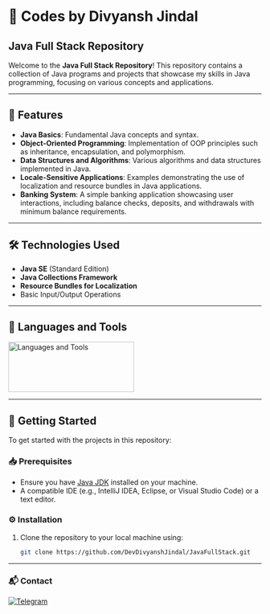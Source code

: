 # 🌟 Codes by Divyansh Jindal

## Java Full Stack Repository

Welcome to the **Java Full Stack Repository**! This repository contains a collection of Java programs and projects that showcase my skills in Java programming, focusing on various concepts and applications.

---

## 🚀 Features

- **Java Basics**: Fundamental Java concepts and syntax.
- **Object-Oriented Programming**: Implementation of OOP principles such as inheritance, encapsulation, and polymorphism.
- **Data Structures and Algorithms**: Various algorithms and data structures implemented in Java.
- **Locale-Sensitive Applications**: Examples demonstrating the use of localization and resource bundles in Java applications.
- **Banking System**: A simple banking application showcasing user interactions, including balance checks, deposits, and withdrawals with minimum balance requirements.

---

## 🛠 Technologies Used

- **Java SE** (Standard Edition)
- **Java Collections Framework**
- **Resource Bundles for Localization**
- Basic Input/Output Operations

---

## 🔧 Languages and Tools

<p align="left">
<a href="https://github.com/DevDivyanshJindal">
<img src="https://skillicons.dev/icons?i=java,vscode,replit,github" alt="Languages and Tools" width="250" height="100">
</a>
</p>

---

## 🏁 Getting Started

To get started with the projects in this repository:

### 📥 Prerequisites

- Ensure you have [Java JDK](https://www.oracle.com/java/technologies/javase-jdk11-downloads.html) installed on your machine.
- A compatible IDE (e.g., IntelliJ IDEA, Eclipse, or Visual Studio Code) or a text editor.

### ⚙️ Installation

1. Clone the repository to your local machine using:
    ```bash
    git clone https://github.com/DevDivyanshJindal/JavaFullStack.git
    ```
---
### 📬 Contact

<a href="https://t.me/DevDivyansh"><img alt="Telegram" title="telegram" src="https://img.shields.io/badge/-Telegram-229ED9?style=for-the-badge&logo=Telegram&logoColor=white"/></a>
